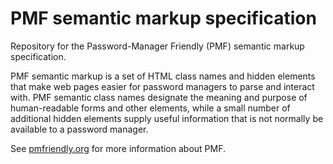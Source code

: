 # PMF semantic markup specification

Repository for the Password-Manager Friendly (PMF) semantic markup
specification.

PMF semantic markup is a set of HTML class names and hidden elements that make
web pages easier for password managers to parse and interact with. PMF semantic
class names designate the meaning and purpose of human-readable forms and other
elements, while a small number of additional hidden elements supply useful
information that is not normally be available to a password manager.

See [pmfriendly.org][1] for more information about PMF.

[1]: http://pmfriendly.org "The PMF website"
